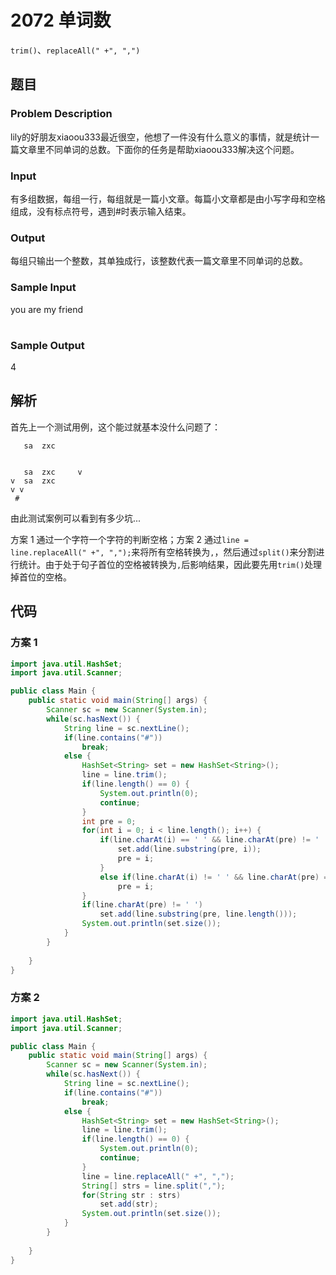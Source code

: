 # 2072 	单词数

`trim()`、`replaceAll(" +", ",")`

## 题目

### Problem Description

lily的好朋友xiaoou333最近很空，他想了一件没有什么意义的事情，就是统计一篇文章里不同单词的总数。下面你的任务是帮助xiaoou333解决这个问题。
 
### Input

有多组数据，每组一行，每组就是一篇小文章。每篇小文章都是由小写字母和空格组成，没有标点符号，遇到#时表示输入结束。
 
### Output

每组只输出一个整数，其单独成行，该整数代表一篇文章里不同单词的总数。
 
### Sample Input

you are my friend
#

### Sample Output

4

## 解析

首先上一个测试用例，这个能过就基本没什么问题了：

```
   sa  zxc      
                

   sa  zxc     v
v  sa  zxc      
v v
 #
```

由此测试案例可以看到有多少坑...

方案 1 通过一个字符一个字符的判断空格；方案 2 通过`line = line.replaceAll(" +", ",");`来将所有空格转换为`,`，然后通过`split()`来分割进行统计。由于处于句子首位的空格被转换为`,`后影响结果，因此要先用`trim()`处理掉首位的空格。

## 代码

### 方案 1

```java
import java.util.HashSet;
import java.util.Scanner;

public class Main {
    public static void main(String[] args) {
        Scanner sc = new Scanner(System.in);
        while(sc.hasNext()) {
            String line = sc.nextLine();
            if(line.contains("#"))
                break;
            else {
                HashSet<String> set = new HashSet<String>();
                line = line.trim();
                if(line.length() == 0) {
                    System.out.println(0);
                    continue;
                }
                int pre = 0;
                for(int i = 0; i < line.length(); i++) {
                    if(line.charAt(i) == ' ' && line.charAt(pre) != ' ') {
                        set.add(line.substring(pre, i));
                        pre = i;
                    }  
                    else if(line.charAt(i) != ' ' && line.charAt(pre) == ' ')
                        pre = i;
                }
                if(line.charAt(pre) != ' ')
                    set.add(line.substring(pre, line.length()));
                System.out.println(set.size());
            }
        }
        
    }
}
```


### 方案 2

```java
import java.util.HashSet;
import java.util.Scanner;

public class Main {
    public static void main(String[] args) {
        Scanner sc = new Scanner(System.in);
        while(sc.hasNext()) {
            String line = sc.nextLine();
            if(line.contains("#"))
                break;
            else {
                HashSet<String> set = new HashSet<String>();
                line = line.trim();
                if(line.length() == 0) {
                    System.out.println(0);
                    continue;
                }
                line = line.replaceAll(" +", ",");
                String[] strs = line.split(",");
                for(String str : strs)
                    set.add(str);
                System.out.println(set.size());
            }
        }
        
    }
}
```